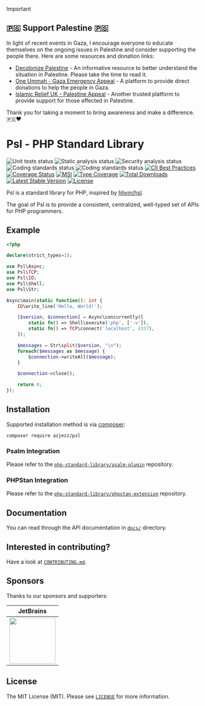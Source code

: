 
> [!IMPORTANT]
>
> ## 🇵🇸 Support Palestine 🇵🇸
> 
> In light of recent events in Gaza, I encourage everyone to educate themselves on the ongoing issues in Palestine and consider supporting the people there. Here are some resources and donation links:
>
> - [Decolonize Palestine](https://decolonizepalestine.com/) - An informative resource to better understand the situation in Palestine. Please take the time to read it.
> - [One Ummah - Gaza Emergency Appeal](https://donate.oneummah.org.uk/gazaemergencyappeal48427259) - A platform to provide direct donations to help the people in Gaza.
> - [Islamic Relief UK - Palestine Appeal](https://www.islamic-relief.org.uk/giving/appeals/palestine/) - Another trusted platform to provide support for those affected in Palestine.
>
> Thank you for taking a moment to bring awareness and make a difference. 🇵🇸❤️


# Psl - PHP Standard Library

![Unit tests status](https://github.com/azjezz/psl/workflows/unit%20tests/badge.svg)
![Static analysis status](https://github.com/azjezz/psl/workflows/static%20analysis/badge.svg)
![Security analysis status](https://github.com/azjezz/psl/workflows/security%20analysis/badge.svg)
![Coding standards status](https://github.com/azjezz/psl/workflows/coding%20standards/badge.svg)
![Coding standards status](https://github.com/azjezz/psl/workflows/documentation%20check/badge.svg)
[![CII Best Practices](https://bestpractices.coreinfrastructure.org/projects/4228/badge)](https://bestpractices.coreinfrastructure.org/projects/4228)
[![Coverage Status](https://coveralls.io/repos/github/azjezz/psl/badge.svg)](https://coveralls.io/github/azjezz/psl)
[![MSI](https://img.shields.io/endpoint?style=flat&url=https%3A%2F%2Fbadge-api.stryker-mutator.io%2Fgithub.com%2Fazjezz%2Fpsl%2F2.0.x)](https://dashboard.stryker-mutator.io/reports/github.com/azjezz/psl/2.0.x)
[![Type Coverage](https://shepherd.dev/github/azjezz/psl/coverage.svg)](https://shepherd.dev/github/azjezz/psl)
[![Total Downloads](https://poser.pugx.org/azjezz/psl/d/total.svg)](https://packagist.org/packages/azjezz/psl)
[![Latest Stable Version](https://poser.pugx.org/azjezz/psl/v/stable.svg)](https://packagist.org/packages/azjezz/psl)
[![License](https://poser.pugx.org/azjezz/psl/license.svg)](https://packagist.org/packages/azjezz/psl)

Psl is a standard library for PHP, inspired by [hhvm/hsl](https://github.com/hhvm/hsl).

The goal of Psl is to provide a consistent, centralized, well-typed set of APIs for PHP programmers.

## Example

```php
<?php

declare(strict_types=1);

use Psl\Async;
use Psl\TCP;
use Psl\IO;
use Psl\Shell;
use Psl\Str;

Async\main(static function(): int {
    IO\write_line('Hello, World!');

    [$version, $connection] = Async\concurrently([
        static fn() => Shell\execute('php', ['-v']),
        static fn() => TCP\connect('localhost', 1337),
    ]);

    $messages = Str\split($version, "\n");
    foreach($messages as $message) {
        $connection->writeAll($message);
    }

    $connection->close();

    return 0;
});
```

## Installation

Supported installation method is via [composer](https://getcomposer.org):

```shell
composer require azjezz/psl
```

### Psalm Integration

Please refer to the [`php-standard-library/psalm-plugin`](https://github.com/php-standard-library/psalm-plugin) repository.

### PHPStan Integration

Please refer to the [`php-standard-library/phpstan-extension`](https://github.com/php-standard-library/phpstan-extension) repository.

## Documentation

You can read through the API documentation in [`docs/`](./docs) directory.

## Interested in contributing?

Have a look at [`CONTRIBUTING.md`](./CONTRIBUTING.md).

## Sponsors

Thanks to our sponsors and supporters:

| JetBrains |
|---|
| <a href="https://www.jetbrains.com/?from=PSL ( PHP Standard Library )" title="JetBrains" target="_blank"><img src="https://res.cloudinary.com/azjezz/image/upload/v1599239910/jetbrains_qnyb0o.png" height="120" /></a> |

## License

The MIT License (MIT). Please see [`LICENSE`](./LICENSE) for more information.
